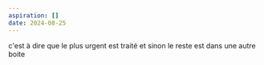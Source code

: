```yaml
---
aspiration: []
date: 2024-08-25
---
```

c'est à dire que le plus urgent est traité et sinon le reste est dans une autre boite
